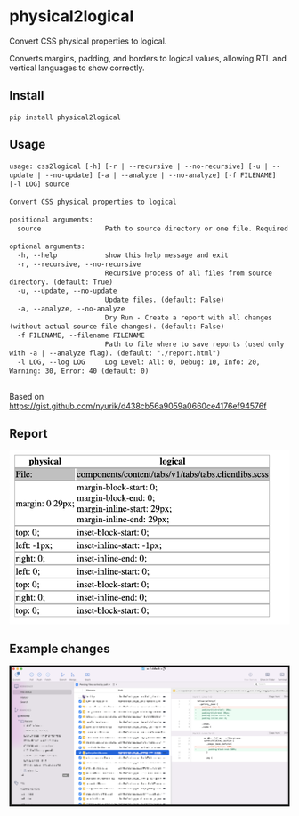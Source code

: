 # physical2logical

Convert CSS physical properties to logical.

Converts margins, padding, and borders to logical values, allowing RTL and vertical languages to show correctly.

## Install

```commandline
pip install physical2logical
```

## Usage

```commandline
usage: css2logical [-h] [-r | --recursive | --no-recursive] [-u | --update | --no-update] [-a | --analyze | --no-analyze] [-f FILENAME]  [-l LOG] source

Convert CSS physical properties to logical

positional arguments:
  source                Path to source directory or one file. Required

optional arguments:
  -h, --help            show this help message and exit
  -r, --recursive, --no-recursive
                        Recursive process of all files from source directory. (default: True)
  -u, --update, --no-update
                        Update files. (default: False)
  -a, --analyze, --no-analyze
                        Dry Run - Create a report with all changes (without actual source file changes). (default: False)
  -f FILENAME, --filename FILENAME
                        Path to file where to save reports (used only with -a | --analyze flag). (default: "./report.html")
  -l LOG, --log LOG     Log Level: All: 0, Debug: 10, Info: 20, Warning: 30, Error: 40 (default: 0)


```

Based on https://gist.github.com/nyurik/d438cb56a9059a0660ce4176ef94576f

## Report

![report.png](report.png)

## Example changes


![physical2logical-all-files.png](physical2logical-all-files.png)
